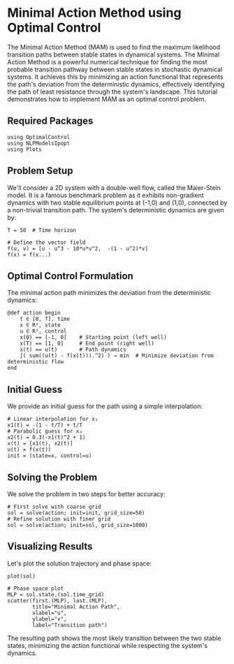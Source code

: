 # Minimal Action Method using Optimal Control

The Minimal Action Method (MAM) is used to find the maximum likelihood transition paths between stable states in dynamical systems. 
The Minimal Action Method is a powerful numerical technique for finding the most probable transition pathway between stable states in stochastic dynamical systems. It achieves this by minimizing an action functional that represents the path's deviation from the deterministic dynamics, effectively identifying the path of least resistance through the system's landscape.
This tutorial demonstrates how to implement MAM as an optimal control problem.

## Required Packages

```@example oc_mam
using OptimalControl
using NLPModelsIpopt
using Plots
```

## Problem Setup

We'll consider a 2D system with a double-well flow, called the Maier-Stein model. It is a famous benchmark problem as it exhibits non-gradient dynamics with two stable equilibrium points at (-1,0) and (1,0), connected by a non-trivial transition path.
The system's deterministic dynamics are given by:

```@example oc_mam
T = 50  # Time horizon

# Define the vector field
f(u, v) = [u - u^3 - 10*u*v^2,  -(1 - u^2)*v]
f(x) = f(x...)
```

## Optimal Control Formulation

The minimal action path minimizes the deviation from the deterministic dynamics:

```@example oc_mam
@def action begin
    t ∈ [0, T], time
    x ∈ R², state
    u ∈ R², control
    x(0) == [-1, 0]    # Starting point (left well)
    x(T) == [1, 0]     # End point (right well)
    ẋ(t) == u(t)       # Path dynamics
    ∫( sum((u(t) - f(x(t))).^2) ) → min  # Minimize deviation from deterministic flow
end
```

## Initial Guess

We provide an initial guess for the path using a simple interpolation:

```@example oc_mam
# Linear interpolation for x₁
x1(t) = -(1 - t/T) + t/T
# Parabolic guess for x₂
x2(t) = 0.3(-x1(t)^2 + 1)
x(t) = [x1(t), x2(t)]
u(t) = f(x(t))
init = (state=x, control=u)
```

## Solving the Problem

We solve the problem in two steps for better accuracy:

```@example oc_mam
# First solve with coarse grid
sol = solve(action; init=init, grid_size=50)
# Refine solution with finer grid
sol = solve(action; init=sol, grid_size=1000)
```

## Visualizing Results

Let's plot the solution trajectory and phase space:

```@example oc_mam
plot(sol)
```

```@example oc_mam
# Phase space plot
MLP = sol.state.(sol.time_grid)
scatter(first.(MLP), last.(MLP), 
        title="Minimal Action Path",
        xlabel="u",
        ylabel="v",
        label="Transition path")
```

The resulting path shows the most likely transition between the two stable states, minimizing the action functional while respecting the system's dynamics.

